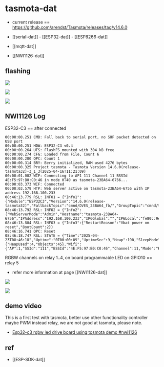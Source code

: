 
# tasmota-dat

- current release == https://github.com/arendst/Tasmota/releases/tag/v14.6.0

- [[serial-dat]] - [[ESP32-dat]] - [[ESP8266-dat]]

- [[mqtt-dat]]

- [[NWI1126-dat]]



## flashing 

![](2025-04-23-15-05-16.png)

![](2025-04-23-15-09-58.png)

![](2025-04-23-15-11-06.png)



## NWI1126 Log 

ESP32-C3 == after connected 

    00:00:00.251 CMD: Fall back to serial port, no SOF packet detected on USB port
    00:00:00.251 HDW: ESP32-C3 v0.4 
    00:00:00.264 UFS: FlashFS mounted with 304 kB free
    00:00:00.274 CFG: Loaded from File, Count 6
    00:00:00.280 QPC: Count 1
    00:00:00.314 BRY: Berry initialized, RAM used 4276 bytes
    00:00:00.325 Project tasmota - Tasmota Version 14.6.0(release-tasmota32)-3_1_3(2025-04-16T11:21:09)
    00:00:01.002 WIF: Connecting to AP1 111 Channel 11 BSSId 4E:F5:97:B0:C0:46 in mode HT40 as tasmota-23BA64-6756...
    00:00:03.373 WIF: Connected
    00:00:03.579 HTP: Web server active on tasmota-23BA64-6756 with IP address 192.168.100.233
    08:46:13.779 RSL: INFO1 = {"Info1":{"Module":"ESP32C3","Version":"14.6.0(release-tasmota32)","FallbackTopic":"cmnd/DVES_23BA64_fb/","GroupTopic":"cmnd/tasmotas/"}}
    08:46:13.792 RSL: INFO2 = {"Info2":{"WebServerMode":"Admin","Hostname":"tasmota-23BA64-6756","IPAddress":"192.168.100.233","IP6Global":"","IP6Local":"fe80::9e9e:6eff:fe23:ba64%st1"}}
    08:46:13.804 RSL: INFO3 = {"Info3":{"RestartReason":"Vbat power on reset","BootCount":2}}
    08:46:16.741 QPC: Reset
    08:46:18.747 RSL: STATE = {"Time":"2025-04-23T08:46:18","Uptime":"0T00:00:09","UptimeSec":9,"Heap":190,"SleepMode":"Dynamic","Sleep":50,"LoadAvg":19,"MqttCount":0,"Berry":{"HeapUsed":4,"Objects":45},"Wifi":{"AP":1,"SSId":"111","BSSId":"4E:F5:97:B0:C0:46","Channel":11,"Mode":"HT40","RSSI":100,"Signal":-44,"LinkCount":1,"Downtime":"0T00:00:03"}}

RGBW channels on relay 1..4, on board programmable LED on GPIO10 == relay 5

- refer more information at page [[NWI1126-dat]]

![](2025-04-23-15-59-31.png)

![](2025-04-23-16-12-56.png)


## demo video 

This is a first test with tasmota, better use other functionality controller maybe PWM instead relay, we are not good at tasmota, please note.

- [Esp32-c3 rgbw led drive board using tosmota demo #nwi1126](https://t.me/electrodragon3/360)

## ref 

- [[ESP-SDK-dat]]